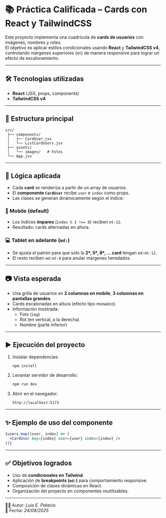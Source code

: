 # 📚 Práctica Calificada – Cards con React y TailwindCSS

Este proyecto implementa una cuadrícula de **cards de usuarios** con imágenes, nombres y roles.  
El objetivo es aplicar estilos condicionales usando **React** y **TailwindCSS v4**, controlando márgenes superiores (`mt`) de manera responsive para lograr un efecto de escalonamiento.

---

## 🛠️ Tecnologías utilizadas
- **React** (JSX, props, components)
- **TailwindCSS v4**


---

## 📂 Estructura principal
```
src/
 ├── components/
 │   ├── CardUser.jsx
 │   └── ListCardUsers.jsx
 ├── assets/
 │   └── images/   # Fotos 
 └── App.jsx
```

---

## 📌 Lógica aplicada
- Cada **card** se renderiza a partir de un array de usuarios.
- El **componente `CardUser`** recibe `user` e `index` como props.
- Las clases se generan dinámicamente según el índice:

### 📱 Mobile (default)
- Los índices **impares** (`index % 2 !== 0`) reciben `mt-12`.  
- Resultado: cards alternadas en altura.

### 💻 Tablet en adelante (`md:`)
- Se ajusta el patrón para que sólo la **2ª, 5ª, 8ª, ... card** tengan `md:mt-12`.  
- El resto reciben `md:mt-0` para anular márgenes heredados.

---

## 📷 Vista esperada
- Una grilla de usuarios en **2 columnas en mobile**, **3 columnas en pantallas grandes**.
- Cards escalonadas en altura (efecto tipo mosaico).
- Información mostrada:
  - Foto (`img`)
  - Rol (en vertical, a la derecha)
  - Nombre (parte inferior)

---

## ▶️ Ejecución del proyecto
1. Instalar dependencias:
   ```bash
   npm install
   ```
2. Levantar servidor de desarrollo:
   ```bash
   npm run dev
   ```
3. Abrir en el navegador:
   ```
   http://localhost:5173
   ```

---

## ✨ Ejemplo de uso del componente
```jsx
{users.map((user, index) => (
  <CardUser key={index} user={user} index={index} />
))}
```

---

## ✅ Objetivos logrados
- Uso de **condicionales en Tailwind**.
- Aplicación de **breakpoints (`md:`)** para comportamiento responsive.
- Composición de clases dinámicas en React.
- Organización del proyecto en componentes reutilizables.

---

👨‍💻 Autor: *Luis E. Palacio*  
📅 Fecha: *24/09/2025*
